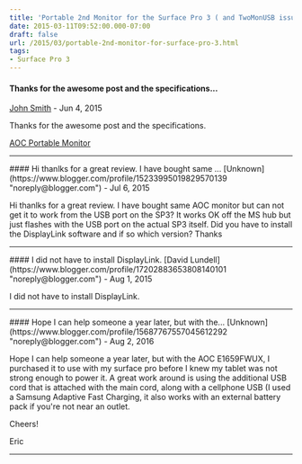 ```yaml
---
title: 'Portable 2nd Monitor for the Surface Pro 3 ( and TwoMonUSB issues)'
date: 2015-03-11T09:52:00.000-07:00
draft: false
url: /2015/03/portable-2nd-monitor-for-surface-pro-3.html
tags: 
- Surface Pro 3
---
```


#### Thanks for the awesome post and the specifications...
[John Smith](https://www.blogger.com/profile/07300921410305199561 "noreply@blogger.com") - <time datetime="2015-06-11T12:17:54.121-07:00">Jun 4, 2015</time>

Thanks for the awesome post and the specifications.  
  
  
[AOC Portable Monitor](https://www.facebook.com/macmoestore/posts/968687033171171)
<hr />
#### Hi thanlks for a great review. I have bought same ...
[Unknown](https://www.blogger.com/profile/15233995019829570139 "noreply@blogger.com") - <time datetime="2015-07-18T04:12:58.976-07:00">Jul 6, 2015</time>

Hi thanlks for a great review. I have bought same AOC monitor but can not get it to work from the USB port on the SP3? It works OK off the MS hub but just flashes with the USB port on the actual SP3 itself. Did you have to install the DisplayLink software and if so which version? Thanks
<hr />
#### I did not have to install DisplayLink.
[David Lundell](https://www.blogger.com/profile/17202883653808140101 "noreply@blogger.com") - <time datetime="2015-08-17T15:49:09.787-07:00">Aug 1, 2015</time>

I did not have to install DisplayLink.
<hr />
#### Hope I can help someone a year later, but with the...
[Unknown](https://www.blogger.com/profile/15687767557045612292 "noreply@blogger.com") - <time datetime="2016-08-30T22:36:30.360-07:00">Aug 2, 2016</time>

Hope I can help someone a year later, but with the AOC E1659FWUX, I purchased it to use with my surface pro before I knew my tablet was not strong enough to power it. A great work around is using the additional USB cord that is attached with the main cord, along with a cellphone USB (I used a Samsung Adaptive Fast Charging, it also works with an external battery pack if you're not near an outlet.  
  
Cheers!  
  
Eric
<hr />
